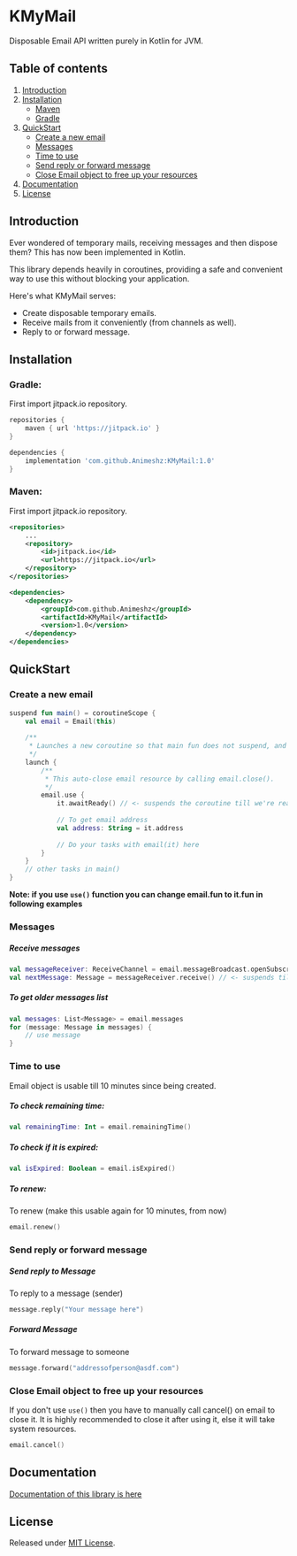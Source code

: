 KMyMail
=======
<!--[![Release](https://jitpack.io/v/Animeshz/KMyMail.svg)](https://jitpack.io/#Animeshz/KMyMail-->
Disposable Email API written purely in Kotlin for JVM.


Table of contents
-----------------

1. [Introduction](#introduction)
2. [Installation](#installation)
    * [Maven](#maven)
    * [Gradle](#gradle)
3. [QuickStart](#quickstart)
    * [Create a new email](#create-a-new-email)
    * [Messages](#messages)
    * [Time to use](#time-to-use)
    * [Send reply or forward message](#send-reply-or-forward-message)
    * [Close Email object to free up your resources](#close-email-object-to-free-up-your-resources)
4. [Documentation](#documentation)
5. [License](#license)


Introduction
------------
Ever wondered of temporary mails, receiving messages and then dispose them? This has now been implemented in Kotlin.

This library depends heavily in coroutines, providing a safe and convenient way to use this without blocking your application.

Here's what KMyMail serves:
* Create disposable temporary emails.
* Receive mails from it conveniently (from channels as well).
* Reply to or forward message.

Installation
---

### Gradle:
First import jitpack.io repository.
```gradle
repositories {
    maven { url 'https://jitpack.io' }
}

dependencies {
    implementation 'com.github.Animeshz:KMyMail:1.0'
}
```

### Maven:
First import jitpack.io repository.
```xml
<repositories>
    ...
    <repository>
        <id>jitpack.io</id>
        <url>https://jitpack.io</url>
    </repository>
</repositories>

<dependencies>
    <dependency>
        <groupId>com.github.Animeshz</groupId>
        <artifactId>KMyMail</artifactId>
        <version>1.0</version>
    </dependency>
</dependencies>
```

QuickStart
---
### Create a new email
```kotlin
suspend fun main() = coroutineScope {
    val email = Email(this)
    
    /**
     * Launches a new coroutine so that main fun does not suspend, and could do work
     */
    launch {
        /**
         * This auto-close email resource by calling email.close().
         */
        email.use {
            it.awaitReady() // <- suspends the coroutine till we're ready to use it
        
            // To get email address
            val address: String = it.address
            
            // Do your tasks with email(it) here 
        }
    }
    // other tasks in main()
}
```

**Note:  if you use `use()` function you can change email.fun to it.fun in following examples**
### Messages
##### Receive messages
```kotlin
val messageReceiver: ReceiveChannel = email.messageBroadcast.openSubscription()
val nextMessage: Message = messageReceiver.receive() // <- suspends till new message has arrived
```

##### To get older messages list
```kotlin
val messages: List<Message> = email.messages
for (message: Message in messages) {
    // use message
}
```

### Time to use
Email object is usable till 10 minutes since being created.

##### To check remaining time:
```kotlin
val remainingTime: Int = email.remainingTime()
```

##### To check if it is expired:
```kotlin
val isExpired: Boolean = email.isExpired()
```

##### To renew:
To renew (make this usable again for 10 minutes, from now)
```kotlin
email.renew()
```

### Send reply or forward message
##### Send reply to Message
To reply to a message (sender)
```kotlin
message.reply("Your message here")
```
##### Forward Message
To forward message to someone
```kotlin
message.forward("addressofperson@asdf.com")
```

### Close Email object to free up your resources
If you don't use `use()` then you have to manually call cancel() on email to close it. It is highly recommended to close it after using it, else it will take system resources.
```kotlin
email.cancel()
```

Documentation
---
[Documentation of this library is here](https://animeshz.github.io/KMyMail/-k-my-mail/)

License
---
Released under [MIT License](https://github.com/Animeshz/KMyMail/blob/master/LICENSE).